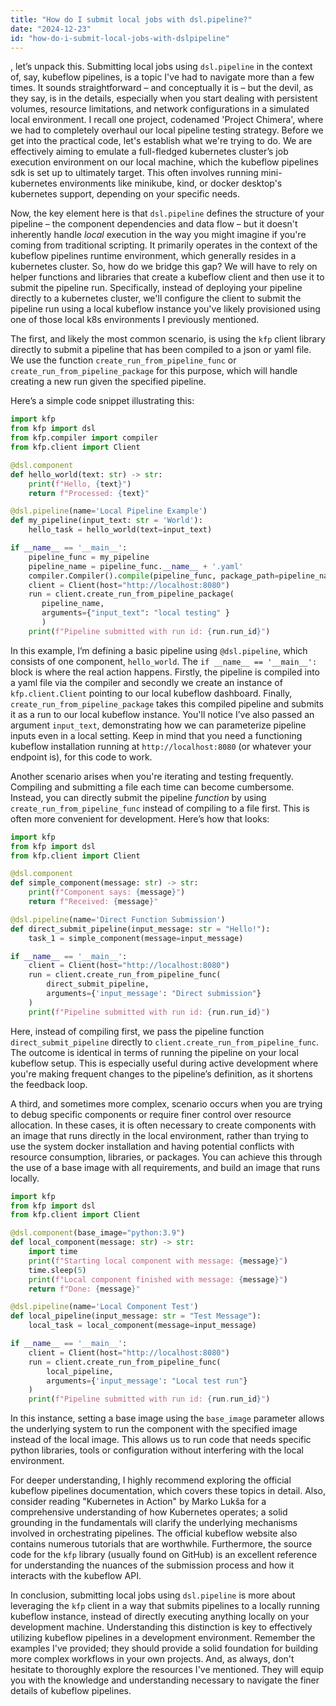 ```yaml
---
title: "How do I submit local jobs with dsl.pipeline?"
date: "2024-12-23"
id: "how-do-i-submit-local-jobs-with-dslpipeline"
---
```


, let’s unpack this. Submitting local jobs using `dsl.pipeline` in the context of, say, kubeflow pipelines, is a topic I've had to navigate more than a few times. It sounds straightforward – and conceptually it is – but the devil, as they say, is in the details, especially when you start dealing with persistent volumes, resource limitations, and network configurations in a simulated local environment. I recall one project, codenamed 'Project Chimera', where we had to completely overhaul our local pipeline testing strategy. Before we get into the practical code, let's establish what we're trying to do. We are effectively aiming to emulate a full-fledged kubernetes cluster’s job execution environment on our local machine, which the kubeflow pipelines sdk is set up to ultimately target. This often involves running mini-kubernetes environments like minikube, kind, or docker desktop's kubernetes support, depending on your specific needs.

Now, the key element here is that `dsl.pipeline` defines the structure of your pipeline – the component dependencies and data flow – but it doesn't inherently handle *local* execution in the way you might imagine if you're coming from traditional scripting. It primarily operates in the context of the kubeflow pipelines runtime environment, which generally resides in a kubernetes cluster. So, how do we bridge this gap? We will have to rely on helper functions and libraries that create a kubeflow client and then use it to submit the pipeline run. Specifically, instead of deploying your pipeline directly to a kubernetes cluster, we'll configure the client to submit the pipeline run using a local kubeflow instance you've likely provisioned using one of those local k8s environments I previously mentioned.

The first, and likely the most common scenario, is using the `kfp` client library directly to submit a pipeline that has been compiled to a json or yaml file. We use the function `create_run_from_pipeline_func` or `create_run_from_pipeline_package` for this purpose, which will handle creating a new run given the specified pipeline.

Here’s a simple code snippet illustrating this:

```python
import kfp
from kfp import dsl
from kfp.compiler import compiler
from kfp.client import Client

@dsl.component
def hello_world(text: str) -> str:
    print(f"Hello, {text}")
    return f"Processed: {text}"

@dsl.pipeline(name='Local Pipeline Example')
def my_pipeline(input_text: str = 'World'):
    hello_task = hello_world(text=input_text)

if __name__ == '__main__':
    pipeline_func = my_pipeline
    pipeline_name = pipeline_func.__name__ + '.yaml'
    compiler.Compiler().compile(pipeline_func, package_path=pipeline_name)
    client = Client(host="http://localhost:8080")
    run = client.create_run_from_pipeline_package(
       pipeline_name,
       arguments={"input_text": "local testing" }
       )
    print(f"Pipeline submitted with run id: {run.run_id}")
```

In this example, I’m defining a basic pipeline using `@dsl.pipeline`, which consists of one component, `hello_world`. The `if __name__ == '__main__':` block is where the real action happens. Firstly, the pipeline is compiled into a yaml file via the compiler and secondly we create an instance of `kfp.client.Client` pointing to our local kubeflow dashboard. Finally, `create_run_from_pipeline_package` takes this compiled pipeline and submits it as a run to our local kubeflow instance. You'll notice I’ve also passed an argument `input_text`, demonstrating how we can parameterize pipeline inputs even in a local setting. Keep in mind that you need a functioning kubeflow installation running at `http://localhost:8080` (or whatever your endpoint is), for this code to work.

Another scenario arises when you're iterating and testing frequently. Compiling and submitting a file each time can become cumbersome. Instead, you can directly submit the pipeline *function* by using `create_run_from_pipeline_func` instead of compiling to a file first. This is often more convenient for development. Here’s how that looks:

```python
import kfp
from kfp import dsl
from kfp.client import Client

@dsl.component
def simple_component(message: str) -> str:
    print(f"Component says: {message}")
    return f"Received: {message}"

@dsl.pipeline(name='Direct Function Submission')
def direct_submit_pipeline(input_message: str = "Hello!"):
    task_1 = simple_component(message=input_message)

if __name__ == '__main__':
    client = Client(host="http://localhost:8080")
    run = client.create_run_from_pipeline_func(
        direct_submit_pipeline,
        arguments={'input_message': "Direct submission"}
    )
    print(f"Pipeline submitted with run id: {run.run_id}")
```

Here, instead of compiling first, we pass the pipeline function `direct_submit_pipeline` directly to `client.create_run_from_pipeline_func`. The outcome is identical in terms of running the pipeline on your local kubeflow setup. This is especially useful during active development where you're making frequent changes to the pipeline’s definition, as it shortens the feedback loop.

A third, and sometimes more complex, scenario occurs when you are trying to debug specific components or require finer control over resource allocation. In these cases, it is often necessary to create components with an image that runs directly in the local environment, rather than trying to use the system docker installation and having potential conflicts with resource consumption, libraries, or packages. You can achieve this through the use of a base image with all requirements, and build an image that runs locally.

```python
import kfp
from kfp import dsl
from kfp.client import Client

@dsl.component(base_image="python:3.9")
def local_component(message: str) -> str:
    import time
    print(f"Starting local component with message: {message}")
    time.sleep(5)
    print(f"Local component finished with message: {message}")
    return f"Done: {message}"

@dsl.pipeline(name='Local Component Test')
def local_pipeline(input_message: str = "Test Message"):
    local_task = local_component(message=input_message)

if __name__ == '__main__':
    client = Client(host="http://localhost:8080")
    run = client.create_run_from_pipeline_func(
        local_pipeline,
        arguments={'input_message': "Local test run"}
    )
    print(f"Pipeline submitted with run id: {run.run_id}")
```
In this instance, setting a base image using the `base_image` parameter allows the underlying system to run the component with the specified image instead of the local image. This allows us to run code that needs specific python libraries, tools or configuration without interfering with the local environment.

For deeper understanding, I highly recommend exploring the official kubeflow pipelines documentation, which covers these topics in detail. Also, consider reading "Kubernetes in Action" by Marko Lukša for a comprehensive understanding of how Kubernetes operates; a solid grounding in the fundamentals will clarify the underlying mechanisms involved in orchestrating pipelines. The official kubeflow website also contains numerous tutorials that are worthwhile. Furthermore, the source code for the `kfp` library (usually found on GitHub) is an excellent reference for understanding the nuances of the submission process and how it interacts with the kubeflow API.

In conclusion, submitting local jobs using `dsl.pipeline` is more about leveraging the `kfp` client in a way that submits pipelines to a locally running kubeflow instance, instead of directly executing anything locally on your development machine. Understanding this distinction is key to effectively utilizing kubeflow pipelines in a development environment. Remember the examples I've provided; they should provide a solid foundation for building more complex workflows in your own projects. And, as always, don't hesitate to thoroughly explore the resources I've mentioned. They will equip you with the knowledge and understanding necessary to navigate the finer details of kubeflow pipelines.
